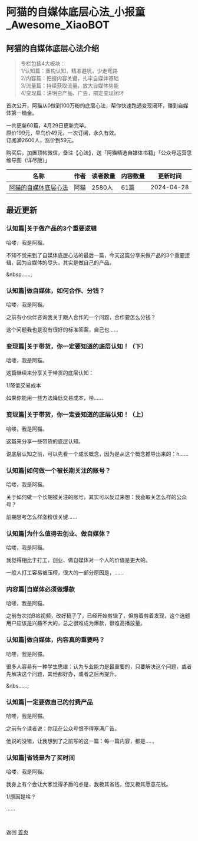 # 阿猫的自媒体底层心法_小报童_Awesome_XiaoBOT

## 阿猫的自媒体底层心法介绍
> 专栏包括4大板块：    
1/认知篇：重构认知，精准避坑，少走弯路    
2/内容篇：把握内容关键，扎牢自媒体基础    
3/流量篇：持续获取流量，放大自媒体势能    
4/变现篇：讲明白产品、广告，搞定变现闭环    
    
首次公开，阿猫从0做到100万粉的底层心法，帮你快速跑通变现闭环，赚到自媒体第一桶金。    
    
一共更新60篇，4月29日更新完毕。    
原价199元，早鸟价49元，一次订阅，永久有效。    
订阅满2600人，涨价到59元。    
    
购买后，加置顶帖微信，备注【心法】，送「阿猫精选自媒体书籍」「公众号运营思维导图（详尽版）」  
  


|名称|作者|读者数量|内容数量|更新时间|
|---|---|---|---|---|
|[阿猫的自媒体底层心法](https://xiaobot.net/p/IPcat?refer=9c3f1c95-a052-465a-9902-f6d75080262a)|阿猫|2580人|61篇|2024-04-28|

## 最近更新
### 认知篇|关于做产品的3个重要逻辑

哈喽，我是阿猫。



不知不觉来到了自媒体底层心法的最后一篇，今天这篇分享来做产品的3个重要逻辑，因为自媒体的尽头，其实是做自己的产品。

&nbsp......;

### 认知篇|做自媒体，如何合作、分钱？

哈喽，我是阿猫。



之前有小伙伴咨询我关于跟人合作的一个问题，合作要怎么分钱？



这个问题我也是没有很好的标准答案，自己也......

### 变现篇|关于带货，你一定要知道的底层认知！（下）

哈喽，我是阿猫。



这篇继续来分享关于带货的底层认知：



1/降低交易成本

如果你能用一些方法降低交易成本，带......

### 变现篇|关于带货，你一定要知道的底层认知！（上）

哈喽，我是阿猫。



这篇来分享一些带货的底层认知。



说底层认知之前，可以先看一个成长概念，因为是从这个概念推导出来的：h......

### 认知篇|如何做一个被长期关注的账号？

哈喽，我是阿猫。



关于如何做一个长期被关注的账号，其实可以反过来想：我会取关怎么样的公众号？



前期思考怎么样涨粉很关键......

### 认知篇|为什么值得去创业、做自媒体？

哈喽，我是阿猫。



我觉得相比于打工，创业、做自媒体对一个人的价值是更大的。



一般人打工容易被压榨，很大的一部分原因是，......

### 内容篇|自媒体必须做爆款

哈喽，我是阿猫。



之前有次拍B站视频，改好稿子了，已经开始剪辑了，但剪着剪着发现，这个选题用户应该是兴趣不大的，总之很难成为爆款，很难高播放量。

### 认知篇|做自媒体，内容真的重要吗？

哈喽，我是阿猫。



很多人容易有一种学生思维：认为专业能力是最重要的，只要解决这个问题，或者先解决这个问题，其他都好办，或者之后再提升。

&nbs......;

### 认知篇|一定要做自己的付费产品

哈喽，我是阿猫。



之前有个读者说：你现在公众号恨不得塞满广告。



他说的没错，让我想到了之前写的这一篇：每一篇内容，都是......

### 认知篇|省钱是为了买时间

哈喽，我是阿猫。



我身上有个会让大家觉得矛盾的点是，我极其省钱，但又极其愿意花钱。



1/原因是啥？



......


<a href="https://github.com/Reno9527/awesome-xiaobot" style="color: white; text-decoration: none;">awesome-xiaobot</a>

返回 [首页](../README.md)
